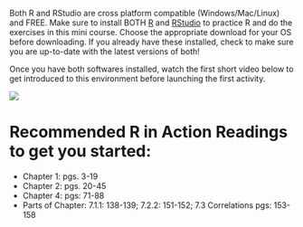 Both R and RStudio are cross platform compatible (Windows/Mac/Linux) and FREE. Make sure to install BOTH [R](https://www.r-project.org/) and [RStudio](https://rstudio.com/) to practice R and do the exercises in this mini course. Choose the appropriate download for your OS before downloading. If you already have these installed, check to make sure you are up-to-date with the latest versions of both!

Once you have both softwares installed, watch the first short video below to get introduced to this environment before launching the first activity.

[![](https://github.com/StevisonLab/R-Mini-Course/blob/main/mq2.jpeg)](https://youtu.be/uNW5dlrXd2w)

# Recommended R in Action Readings to get you started:
* Chapter 1: pgs. 3-19
* Chapter 2: pgs. 20-45
* Chapter 4: pgs: 71-88
* Parts of Chapter: 7.1.1: 138-139; 7.2.2: 151-152; 7.3 Correlations pgs: 153-158
